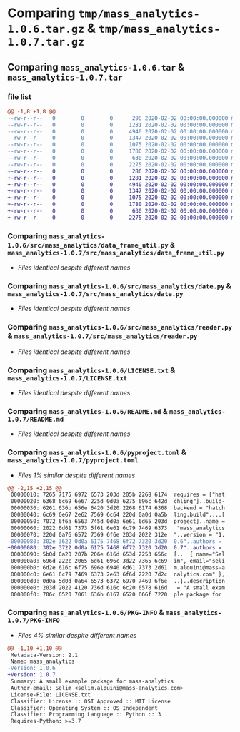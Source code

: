 # Comparing `tmp/mass_analytics-1.0.6.tar.gz` & `tmp/mass_analytics-1.0.7.tar.gz`

## Comparing `mass_analytics-1.0.6.tar` & `mass_analytics-1.0.7.tar`

### file list

```diff
@@ -1,8 +1,8 @@
--rw-r--r--   0        0        0      298 2020-02-02 00:00:00.000000 mass_analytics-1.0.6/src/mass_analytics/__init__.py
--rw-r--r--   0        0        0     1281 2020-02-02 00:00:00.000000 mass_analytics-1.0.6/src/mass_analytics/data_frame_util.py
--rw-r--r--   0        0        0     4940 2020-02-02 00:00:00.000000 mass_analytics-1.0.6/src/mass_analytics/date.py
--rw-r--r--   0        0        0     1347 2020-02-02 00:00:00.000000 mass_analytics-1.0.6/src/mass_analytics/reader.py
--rw-r--r--   0        0        0     1075 2020-02-02 00:00:00.000000 mass_analytics-1.0.6/LICENSE.txt
--rw-r--r--   0        0        0     1780 2020-02-02 00:00:00.000000 mass_analytics-1.0.6/README.md
--rw-r--r--   0        0        0      630 2020-02-02 00:00:00.000000 mass_analytics-1.0.6/pyproject.toml
--rw-r--r--   0        0        0     2275 2020-02-02 00:00:00.000000 mass_analytics-1.0.6/PKG-INFO
+-rw-r--r--   0        0        0      286 2020-02-02 00:00:00.000000 mass_analytics-1.0.7/src/mass_analytics/__init__.py
+-rw-r--r--   0        0        0     1281 2020-02-02 00:00:00.000000 mass_analytics-1.0.7/src/mass_analytics/data_frame_util.py
+-rw-r--r--   0        0        0     4940 2020-02-02 00:00:00.000000 mass_analytics-1.0.7/src/mass_analytics/date.py
+-rw-r--r--   0        0        0     1347 2020-02-02 00:00:00.000000 mass_analytics-1.0.7/src/mass_analytics/reader.py
+-rw-r--r--   0        0        0     1075 2020-02-02 00:00:00.000000 mass_analytics-1.0.7/LICENSE.txt
+-rw-r--r--   0        0        0     1780 2020-02-02 00:00:00.000000 mass_analytics-1.0.7/README.md
+-rw-r--r--   0        0        0      630 2020-02-02 00:00:00.000000 mass_analytics-1.0.7/pyproject.toml
+-rw-r--r--   0        0        0     2275 2020-02-02 00:00:00.000000 mass_analytics-1.0.7/PKG-INFO
```

### Comparing `mass_analytics-1.0.6/src/mass_analytics/data_frame_util.py` & `mass_analytics-1.0.7/src/mass_analytics/data_frame_util.py`

 * *Files identical despite different names*

### Comparing `mass_analytics-1.0.6/src/mass_analytics/date.py` & `mass_analytics-1.0.7/src/mass_analytics/date.py`

 * *Files identical despite different names*

### Comparing `mass_analytics-1.0.6/src/mass_analytics/reader.py` & `mass_analytics-1.0.7/src/mass_analytics/reader.py`

 * *Files identical despite different names*

### Comparing `mass_analytics-1.0.6/LICENSE.txt` & `mass_analytics-1.0.7/LICENSE.txt`

 * *Files identical despite different names*

### Comparing `mass_analytics-1.0.6/README.md` & `mass_analytics-1.0.7/README.md`

 * *Files identical despite different names*

### Comparing `mass_analytics-1.0.6/pyproject.toml` & `mass_analytics-1.0.7/pyproject.toml`

 * *Files 1% similar despite different names*

```diff
@@ -2,15 +2,15 @@
 00000010: 7265 7175 6972 6573 203d 205b 2268 6174  requires = ["hat
 00000020: 6368 6c69 6e67 225d 0d0a 6275 696c 642d  chling"]..build-
 00000030: 6261 636b 656e 6420 3d20 2268 6174 6368  backend = "hatch
 00000040: 6c69 6e67 2e62 7569 6c64 220d 0a0d 0a5b  ling.build"....[
 00000050: 7072 6f6a 6563 745d 0d0a 6e61 6d65 203d  project]..name =
 00000060: 2022 6d61 7373 5f61 6e61 6c79 7469 6373   "mass_analytics
 00000070: 220d 0a76 6572 7369 6f6e 203d 2022 312e  "..version = "1.
-00000080: 302e 3622 0d0a 6175 7468 6f72 7320 3d20  0.6"..authors = 
+00000080: 302e 3722 0d0a 6175 7468 6f72 7320 3d20  0.7"..authors = 
 00000090: 5b0d 0a20 207b 206e 616d 653d 2253 656c  [..  { name="Sel
 000000a0: 696d 222c 2065 6d61 696c 3d22 7365 6c69  im", email="seli
 000000b0: 6d2e 616c 6f75 696e 6940 6d61 7373 2d61  m.alouini@mass-a
 000000c0: 6e61 6c79 7469 6373 2e63 6f6d 2220 7d2c  nalytics.com" },
 000000d0: 0d0a 5d0d 0a64 6573 6372 6970 7469 6f6e  ..]..description
 000000e0: 203d 2022 4120 736d 616c 6c20 6578 616d   = "A small exam
 000000f0: 706c 6520 7061 636b 6167 6520 666f 7220  ple package for
```

### Comparing `mass_analytics-1.0.6/PKG-INFO` & `mass_analytics-1.0.7/PKG-INFO`

 * *Files 4% similar despite different names*

```diff
@@ -1,10 +1,10 @@
 Metadata-Version: 2.1
 Name: mass_analytics
-Version: 1.0.6
+Version: 1.0.7
 Summary: A small example package for mass-analytics
 Author-email: Selim <selim.alouini@mass-analytics.com>
 License-File: LICENSE.txt
 Classifier: License :: OSI Approved :: MIT License
 Classifier: Operating System :: OS Independent
 Classifier: Programming Language :: Python :: 3
 Requires-Python: >=3.7
```

